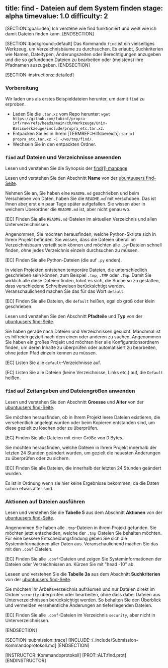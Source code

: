 title: find - Dateien auf dem System finden
stage: alpha
timevalue: 1.0
difficulty: 2
---

[SECTION::goal::idea]
Ich verstehe wie find funktioniert und weiß wie ich damit Dateien finden kann.
[ENDSECTION]

[SECTION::background::default]
Das Kommando `find` ist ein vielseitiges Werkzeug, um Verzeichnisbäume zu durchsuchen. 
Es erlaubt, Suchkriterien wie Namen, Dateitypen, Änderungszeiten oder Berechtigungen anzugeben
und die so gefundenen Dateien zu bearbeiten oder (meistens) ihre Pfadnamen auszugeben.
[ENDSECTION]

[SECTION::instructions::detailed]

### Vorbereitung

Wir laden uns als erstes Beispieldateien herunter, um damit `find` zu erproben.

- Laden Sie die `.tar.xz` vom Repo herunter: 
    `wget https://github.com/fubinf/propra-inf/raw/refs/heads/main/ch/Werkzeuge/Unix-Basiswerkzeuge/include/propra_etc.tar.xz`.
- Entpacken Sie es in Ihrem [TERMREF::Hilfsbereich]: 
    `tar xf propra_etc.tar.xz -C ~/ws/tmp/find/`.
- Wechseln Sie in den entpackten Ordner.


### `find` auf Dateien und Verzeichnisse anwenden

Lesen und verstehen Sie die Synopsis der 
[find(1) manpage](https://manpages.debian.org/stable/findutils/find.1.en.html).

Lesen und verstehen Sie den Abschnitt **Name** von der 
[ubuntuusers find-Seite](https://wiki.ubuntuusers.de/find/).

Nehmen Sie an, Sie haben eine `README.md` geschrieben und beim Verschieben von Daten, 
haben Sie die `README.md`´mit verschoben.
Das ist Ihnen aber erst ein paar Tage später aufgefallen.
Sie wissen aber in welchem Überordner die `README.md` ist, aber nicht genau wo.

[EC] Finden Sie alle `README.md`-Dateien im aktuellen Verzeichnis und allen Unterverzeichnissen.

Angenommen, Sie möchten herausfinden, welche Python-Skripte sich in Ihrem Projekt befinden. 
Sie wissen, dass die Dateien überall im Verzeichnisbaum verteilt sein können und möchten 
alle `.py`-Dateien schnell finden, ohne jedes Verzeichnis einzeln durchsuchen zu müssen.

[EC] Finden Sie alle Python-Dateien (die auf `.py` enden).

In vielen Projekten entstehen temporäre Dateien, die unterschiedlich geschrieben sein können, 
zum Beispiel `.tmp`, `.TMP` oder `.Tmp`. 
Damit Sie wirklich alle diese Dateien finden, lohnt es sich, die Suche so zu gestalten, 
dass verschiedene Schreibweisen berücksichtigt werden.
Veranschaulichend machen Sie das für das Wort `default`.

[EC] Finden Sie alle Dateien, die `default` heißen, egal ob groß oder klein geschrieben.

Lesen und verstehen Sie den Abschnitt **Pfadteile** und **Typ** von der 
[ubuntuusers find-Seite](https://wiki.ubuntuusers.de/find/).

Sie haben gerade nach Dateien und Verzeichnissen gesucht. 
Manchmal ist es hilfreich gezielt nach dem einen oder anderen zu suchen.
Angenommen Sie haben ein großes Projekt und möchten hier alle Konfigurationsordnern finden, 
um deren Inhalte zu überprüfen oder automatisiert zu bearbeiten, 
ohne jeden Pfad einzeln kennen zu müssen.

[EC] Listen Sie alle `default`-Verzeichnisse auf.

[EC] Listen Sie alle Dateien (keine Verzeichnisse, Links etc.) auf, die `Default` heißen.


### `find` auf Zeitangaben und Dateiengrößen anwenden

Lesen und verstehen Sie den Abschnitt **Groesse** und **Alter** von der 
[ubuntuusers find-Seite](https://wiki.ubuntuusers.de/find/).

Sie möchten herausfinden, ob in Ihrem Projekt leere Dateien existieren, 
die versehentlich angelegt wurden oder beim Kopieren entstanden sind, 
um diese gezielt zu löschen oder zu überprüfen.

[EC] Finden Sie alle Dateien mit einer Größe von 0 Bytes.

Sie möchten herausfinden, welche Dateien in Ihrem Projekt innerhalb der letzten 24 Stunden geändert wurden, 
um gezielt die neuesten Änderungen zu überprüfen oder zu sichern.

[EC] Finden Sie alle Dateien, die innerhalb der letzten 24 Stunden geändert wurden.

Es ist in Ordnung wenn sie hier keine Ergebnisse bekommen, da die Daten schon etwas älter sind.

### Aktionen auf Dateien ausführen

Lesen und verstehen Sie die **Tabelle 5** aus dem Abschnitt **Aktionen** von der 
[ubuntuusers find-Seite](https://wiki.ubuntuusers.de/find/).

Angenommen Sie haben alle `.tmp`-Dateien in ihrem Projekt gefunden. 
Sie möchten jetzt entscheiden, welche der `.tmp`-Dateien Sie behalten möchten. 
Für eine bessere Entscheidungsfindung geben Sie sich die Systeminformationen aller Daten aus.
Veranschaulichend machen Sie das mit den `.conf`-Dateien.

[EC] Finden Sie alle `.conf`-Dateien 
    und zeigen Sie Systeminformationen der Dateien oder Verzeichnissen an.
    Kürzen Sie mit "head -10" ab.

Leseen und verstehen Sie die **Tabelle 3a** aus dem Abschnitt **Suchkriterien** von der 
[ubuntuusers find-Seite](https://wiki.ubuntuusers.de/find/).

Sie möchten Ihr Arbeitsverzeichnis aufräumen 
und nur Dateien direkt im Ordner `security` überprüfen oder bearbeiten, 
ohne dass dabei Dateien aus Unterverzeichnissen berücksichtigt werden. 
So behalten Sie den Überblick und vermeiden versehentliche Änderungen an tieferliegenden Dateien.

[EC] Finden Sie alle `.conf`-Dateien im Verzeichnis `security`, aber nicht in Unterverzeichnissen.

[ENDSECTION]

[SECTION::submission::trace]
[INCLUDE::/_include/Submission-Kommandoprotokoll.md]
[ENDSECTION]

[INSTRUCTOR::Kommandoprotokoll]
[PROT::ALT:find.prot]
[ENDINSTRUCTOR]

